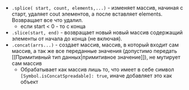 - `.splice( start, count, elements,...)` - изменяет массив, начиная с старт, удаляет cout элементов, а после вставляет elements. Возвращает все что удалил.
	- если start < 0 - то с конца
- `.slice(start, end)` - возвращает новый новый массив содержащий элементы от начала до конца (не включая).
- `.concat(arrs...)` - создает массив, массив, в который входит сам массив, а так же все переданные значения (допустимо передать [[Примитивный тип данных|примитивное значение]]), не мутирует сам массив
	- Обрабатывает как массив лишь то, что имеет в себе символ `[Symbol.isConcatSpreadable]: true`, иначе добавляет это как объект